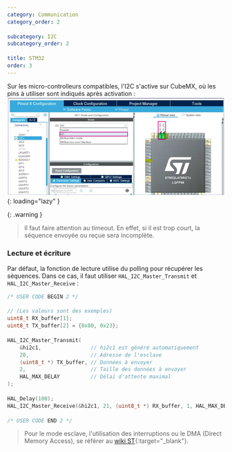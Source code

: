 ```yaml
---
category: Communication
category_order: 2

subcategory: I2C
subcategory_order: 2

title: STM32
order: 3
---
```


Sur les micro-controlleurs compatibles, l'I2C s'active sur CubeMX, où les pins à utiliser sont indiqués après activation :
![STM32 I2C](/images/I2C/STM32.webp){: loading="lazy" }

{: .warning }
> Il faut faire attention au timeout. En effet, si il est trop court, la séquence envoyée ou reçue sera incomplète.

### Lecture et écriture

Par défaut, la fonction de lecture utilise du polling pour récupérer les séquences.
Dans ce cas, il faut utiliser `HAL_I2C_Master_Transmit` et `HAL_I2C_Master_Receive` :
```c
/* USER CODE BEGIN 2 */

// (Les valeurs sont des exemples)
uint8_t RX_buffer[1];
uint8_t TX_buffer[2] = {0x80, 0x23};

HAL_I2C_Master_Transmit(
    &hi2c1,                // hi2c1 est généré automatiquement
    20,                    // Adresse de l'esclave
    (uint8_t *) TX_buffer, // Données à envoyer
    2,                     // Taille des données à envoyer
    HAL_MAX_DELAY          // Délai d'attente maximal
);

HAL_Delay(100);
HAL_I2C_Master_Receive(&hi2c1, 21, (uint8_t *) RX_buffer, 1, HAL_MAX_DELAY);

/* USER CODE END 2 */
```

> Pour le mode esclave, l'utilisation des interruptions ou le DMA (Direct Memory Access), se référer au [wiki ST](https://wiki.st.com/stm32mcu/wiki/Getting_started_with_I2C){:target="_blank"}.
